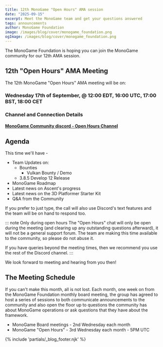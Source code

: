```yaml
---
title: 12th MonoGame "Open Hours" AMA session
date: "2025-09-15"
excerpt: Meet the MonoGame team and get your questions answered
tags: announcements
author: MonoGame Foundation
image: /images/blog/cover/monogame_foundation.png
ogImage: /images/blog/cover/monogame_foundation.png
---
```


The MonoGame Foundation is hoping you can join the MonoGame community for our 12th AMA session.

## 12th "Open Hours" AMA Meeting

The 12th MonoGame "Open Hours" AMA meeting will be on:

### Wednesday 17th of September, @ 12:00 EDT, 16:00 UTC, 17:00 BST, 18:00 CET

### Channel and Connection Details

#### [MonoGame Community discord - Open Hours Channel](https://discord.gg/bPQNnMRm?event=1374818474857070653)


## Agenda

This time we'll have -

* Team Updates on:
  * Bounties
    * Vulkan Bounty / Demo
  * 3.8.5 Develop 12 Release
* MonoGame Roadmap
* Latest news on Ascent's progress
* Latest news on the 3D Platformer Starter Kit
* Q&A from the Community

If you prefer to just type, the call will also use Discord's text features and the team will be on hand to respond too.

::: note Only during open hours
The "Open Hours" chat will only be open during the meeting (and clearing up any outstanding questions afterward), it will not be a general support forum.  The team are making this time available to the community, so please do not abuse it.

If you have queries beyond the meeting times, then we recommend you use the rest of the Discord channel.
:::

We look forward to meeting and hearing from you then!

## The Meeting Schedule

If you can't make this month, all is not lost. Each month, one week on from the MonoGame Foundation monthly board meeting, the group has agreed to host a series of sessions to both communicate announcements to the community and also open the floor up to questions the community has about MonoGame operations or ask questions that they have about the framework.

* MonoGame Board meetings - 2nd Wednesday each month
* MonoGame "Open Hours" - 3rd Wednesday each month - 5PM UTC

{% include 'partials/_blog_footer.njk' %}
